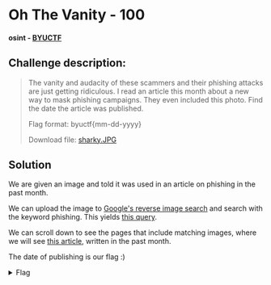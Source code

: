 # Oh The Vanity - 100
#### osint - [BYUCTF](../main.md)

## Challenge description:
> The vanity and audacity of these scammers and their phishing attacks are just getting ridiculous. I read an article this month about a new way to mask phishing campaigns. They even included this photo. Find the date the article was published.
> 
> Flag format: byuctf{mm-dd-yyyy}
> 
> Download file: [sharky.JPG](../assets/sharky.JPG)

## Solution
We are given an image and told it was used in an article on phishing in the past month.

We can upload the image to [Google's reverse image search](https://images.google.com/) and search with the keyword phishing. This yields [this query](https://www.google.com/search?q=phishing&newwindow=1&tbs=sbi%3AAMhZZit7DZmOgEYZUxKUx_1U3-8pXlxUeSW1zkzgnDaWymieBHx3zu88cNmGJNyjeYslaGRgjA8a3eULpMnUlOhG898hfPnEbPFxKeATDmc3XjsCBydsfXqbX6w-_1o5OcEAQN0W6dJYVImk70xfbcYLHLWzzsWBduD1pPleF5OFx_1j1xoIpHilSKU8K4E1CRm_1h8ocmpHA-qE7_1MP7_16XZi1PNWOleI0-2yKUEe98Gu9E9OadPFR7FgpLLVg-qdVFjz99h7NpVrw6GIgKrcV6afs1rsfqvstV0tH_1fD6HCfaVNpfIJu8ahsigrXw-LtzIpBOyGsC3oKFX8x-u-ViJwvxzjM8Mo4k8ow&sxsrf=ALiCzsY0yrPOM0eGL1SmbV428-OpO1vqwQ%3A1653697556084&ei=FGyRYongBMyxkvQPvYy7qA0&ved=0ahUKEwiJupW794D4AhXMmIQIHT3GDtUQ4dUDCA8&uact=5&oq=phishing&gs_lcp=Cgdnd3Mtd2l6EAMyCAgAEIAEELEDMggIABCABBCxAzIFCAAQgAQyCAgAEIAEELEDMgUIABCABDIICAAQgAQQsQMyCwgAEIAEELEDEIMBMgUIABCABDIFCAAQgAQyCwguEIAEEMcBEK8BOgUIIRCgAToFCC4QgAQ6EQguEIAEELEDEIMBEMcBEKMCOhQILhCABBCxAxCDARDHARCjAhDUAjoOCC4QgAQQsQMQxwEQowI6CwguEIAEELEDEIMBOggILhCABBCxAzoICAAQsQMQgwE6DgguEIAEELEDEMcBENEDOhEILhCABBCxAxCDARDHARDRAzoLCC4QgAQQxwEQowI6CAguELEDEIMBSgQIQRgASgQIRhgASgQIQRgASgQIRhgAUOUBWNYcYKcdaAJwAHgBgAFaiAGBCJIBAjIymAEAoAEBsAEA&sclient=gws-wiz).

We can scroll down to see the pages that include matching images, where we will see [this article](https://www.darkreading.com/cloud/vanity-urls-could-be-spoofed-for-social-engineering-attacks), written in the past month.

The date of publishing is our flag :)
<details> 
    <summary>Flag</summary>
byuctf{05-11-2022}
</details>